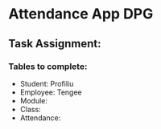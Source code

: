 # Attendance App DPG

## Task Assignment:
### Tables to complete:
* Student: Profiliu
* Employee: Tengee
* Module: 
* Class: 
* Attendance: 
